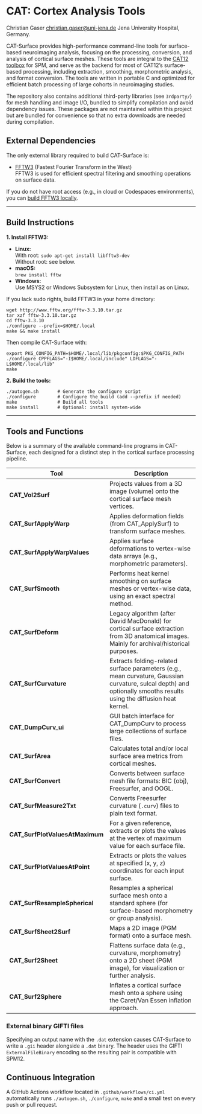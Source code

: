 # CAT: Cortex Analysis Tools
Christian Gaser christian.gaser@uni-jena.de Jena University Hospital, Germany.

CAT-Surface provides high-performance command-line tools for surface-based neuroimaging analysis, focusing on the processing, conversion, and analysis of cortical surface meshes.
These tools are integral to the [CAT12 toolbox](https://github.com/ChristianGaser/cat12) for SPM, and serve as the backend for most of CAT12’s surface-based processing, including extraction, smoothing, morphometric analysis, and format conversion. The tools are written in portable C and optimized for efficient batch processing of large cohorts in neuroimaging studies.

The repository also contains additional third-party libraries (see `3rdparty/`) for mesh handling and image I/O, bundled to simplify compilation and avoid dependency issues. These packages are not maintained within this project but are bundled for convenience so that no extra downloads are needed during compilation.

## External Dependencies

The only external library required to build CAT-Surface is:

- [FFTW3](https://www.fftw.org) (Fastest Fourier Transform in the West)  
  FFTW3 is used for efficient spectral filtering and smoothing operations on surface data.

If you do not have root access (e.g., in cloud or Codespaces environments), you can [build FFTW3 locally](#installing-fftw3-without-root-access).

---

## Build Instructions

**1. Install FFTW3:**

- **Linux:**  
  With root: `sudo apt-get install libfftw3-dev`  
  Without root: see below.
- **macOS:**  
  `brew install fftw`
- **Windows:**  
  Use MSYS2 or Windows Subsystem for Linux, then install as on Linux.

If you lack sudo rights, build FFTW3 in your home directory:
```
wget http://www.fftw.org/fftw-3.3.10.tar.gz
tar xzf fftw-3.3.10.tar.gz
cd fftw-3.3.10
./configure --prefix=$HOME/.local
make && make install
```
Then compile CAT-Surface with:
```
export PKG_CONFIG_PATH=$HOME/.local/lib/pkgconfig:$PKG_CONFIG_PATH
./configure CPPFLAGS="-I$HOME/.local/include" LDFLAGS="-L$HOME/.local/lib"
make
```

**2. Build the tools:**
```
./autogen.sh       # Generate the configure script
./configure        # Configure the build (add --prefix if needed)
make               # Build all tools
make install       # Optional: install system-wide
```
---
## Tools and Functions

Below is a summary of the available command-line programs in CAT-Surface, each designed for a distinct step in the cortical surface processing pipeline.

| Tool                        | Description |
|-----------------------------|-------------|
| **CAT_Vol2Surf**                | Projects values from a 3D image (volume) onto the cortical surface mesh vertices. |
| **CAT_SurfApplyWarp**           | Applies deformation fields (from CAT_ApplySurf) to transform surface meshes. |
| **CAT_SurfApplyWarpValues**     | Applies surface deformations to vertex-wise data arrays (e.g., morphometric parameters). |
| **CAT_SurfSmooth**              | Performs heat kernel smoothing on surface meshes or vertex-wise data, using an exact spectral method. |
| **CAT_SurfDeform**              | Legacy algorithm (after David MacDonald) for cortical surface extraction from 3D anatomical images. Mainly for archival/historical purposes. |
| **CAT_SurfCurvature**           | Extracts folding-related surface parameters (e.g., mean curvature, Gaussian curvature, sulcal depth) and optionally smooths results using the diffusion heat kernel. |
| **CAT_DumpCurv_ui**             | GUI batch interface for CAT_DumpCurv to process large collections of surface files. |
| **CAT_SurfArea**                | Calculates total and/or local surface area metrics from cortical meshes. |
| **CAT_SurfConvert**             | Converts between surface mesh file formats: BIC (obj), Freesurfer, and OOGL. |
| **CAT_SurfMeasure2Txt**         | Converts Freesurfer curvature (`.curv`) files to plain text format. |
| **CAT_SurfPlotValuesAtMaximum** | For a given reference, extracts or plots the values at the vertex of maximum value for each surface file. |
| **CAT_SurfPlotValuesAtPoint**   | Extracts or plots the values at specified (x, y, z) coordinates for each input surface. |
| **CAT_SurfResampleSpherical**   | Resamples a spherical surface mesh onto a standard sphere (for surface-based morphometry or group analysis). |
| **CAT_SurfSheet2Surf**          | Maps a 2D image (PGM format) onto a surface mesh. |
| **CAT_Surf2Sheet**              | Flattens surface data (e.g., curvature, morphometry) onto a 2D sheet (PGM image), for visualization or further analysis. |
| **CAT_Surf2Sphere**             | Inflates a cortical surface mesh onto a sphere using the Caret/Van Essen inflation approach. |

### External binary GIFTI files

Specifying an output name with the `.dat` extension causes CAT-Surface to write
a `.gii` header alongside a `.dat` binary. The header uses the GIFTI
`ExternalFileBinary` encoding so the resulting pair is compatible with SPM12.

## Continuous Integration

A GitHub Actions workflow located in `.github/workflows/ci.yml` automatically
runs `./autogen.sh`, `./configure`, `make` and a small test on every push or
pull request.

